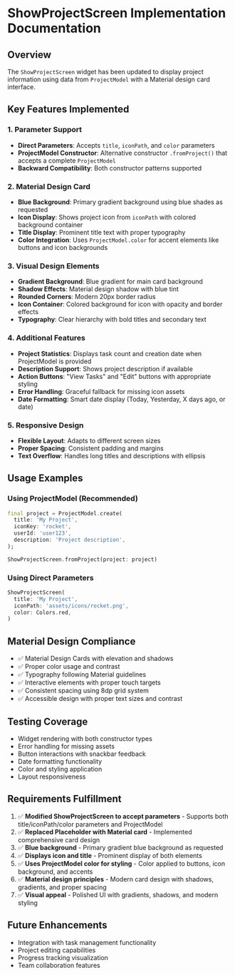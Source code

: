 # ShowProjectScreen Implementation Documentation

## Overview
The `ShowProjectScreen` widget has been updated to display project information using data from `ProjectModel` with a Material design card interface.

## Key Features Implemented

### 1. Parameter Support
- **Direct Parameters**: Accepts `title`, `iconPath`, and `color` parameters
- **ProjectModel Constructor**: Alternative constructor `.fromProject()` that accepts a complete `ProjectModel`
- **Backward Compatibility**: Both constructor patterns supported

### 2. Material Design Card
- **Blue Background**: Primary gradient background using blue shades as requested
- **Icon Display**: Shows project icon from `iconPath` with colored background container
- **Title Display**: Prominent title text with proper typography
- **Color Integration**: Uses `ProjectModel.color` for accent elements like buttons and icon backgrounds

### 3. Visual Design Elements
- **Gradient Background**: Blue gradient for main card background
- **Shadow Effects**: Material design shadow with blue tint
- **Rounded Corners**: Modern 20px border radius
- **Icon Container**: Colored background for icon with opacity and border effects
- **Typography**: Clear hierarchy with bold titles and secondary text

### 4. Additional Features
- **Project Statistics**: Displays task count and creation date when ProjectModel is provided
- **Description Support**: Shows project description if available
- **Action Buttons**: "View Tasks" and "Edit" buttons with appropriate styling
- **Error Handling**: Graceful fallback for missing icon assets
- **Date Formatting**: Smart date display (Today, Yesterday, X days ago, or date)

### 5. Responsive Design
- **Flexible Layout**: Adapts to different screen sizes
- **Proper Spacing**: Consistent padding and margins
- **Text Overflow**: Handles long titles and descriptions with ellipsis

## Usage Examples

### Using ProjectModel (Recommended)
```dart
final project = ProjectModel.create(
  title: 'My Project',
  iconKey: 'rocket',
  userId: 'user123',
  description: 'Project description',
);

ShowProjectScreen.fromProject(project: project)
```

### Using Direct Parameters
```dart
ShowProjectScreen(
  title: 'My Project',
  iconPath: 'assets/icons/rocket.png',
  color: Colors.red,
)
```

## Material Design Compliance
- ✅ Material Design Cards with elevation and shadows
- ✅ Proper color usage and contrast
- ✅ Typography following Material guidelines
- ✅ Interactive elements with proper touch targets
- ✅ Consistent spacing using 8dp grid system
- ✅ Accessible design with proper text sizes and contrast

## Testing Coverage
- Widget rendering with both constructor types
- Error handling for missing assets
- Button interactions with snackbar feedback
- Date formatting functionality
- Color and styling application
- Layout responsiveness

## Requirements Fulfillment
1. ✅ **Modified ShowProjectScreen to accept parameters** - Supports both title/iconPath/color parameters and ProjectModel
2. ✅ **Replaced Placeholder with Material card** - Implemented comprehensive card design
3. ✅ **Blue background** - Primary gradient blue background as requested
4. ✅ **Displays icon and title** - Prominent display of both elements
5. ✅ **Uses ProjectModel color for styling** - Color applied to buttons, icon background, and accents
6. ✅ **Material design principles** - Modern card design with shadows, gradients, and proper spacing
7. ✅ **Visual appeal** - Polished UI with gradients, shadows, and modern styling

## Future Enhancements
- Integration with task management functionality
- Project editing capabilities
- Progress tracking visualization
- Team collaboration features